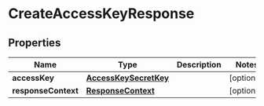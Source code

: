 

# CreateAccessKeyResponse


## Properties

| Name | Type | Description | Notes |
|------------ | ------------- | ------------- | -------------|
|**accessKey** | [**AccessKeySecretKey**](AccessKeySecretKey.md) |  |  [optional] |
|**responseContext** | [**ResponseContext**](ResponseContext.md) |  |  [optional] |



